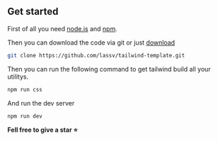 ## Get started

First of all you need [node.js](https://nodejs.org/en/) and [npm](https://www.npmjs.com/).

Then you can download the code via git or just [download](https://ktlk.dk/OHH5u68)

```bash
git clone https://github.com/lassv/tailwind-template.git
```

Then you can run the following command to get tailwind build all your utilitys.

```bash
npm run css
```

And run the dev server

```bash
npm run dev
```

**Fell free to give a star ⭐️**

